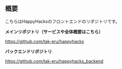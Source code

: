 ## 概要

こちらはHappyHacksのフロントエンドのリポジトリです。

**メインリポジトリ（サービスや全体概要はこちら）**

https://github.com/tak-eru/happyhacks

**バックエンドリポジトリ**

https://github.com/tak-eru/happyhacks_backend